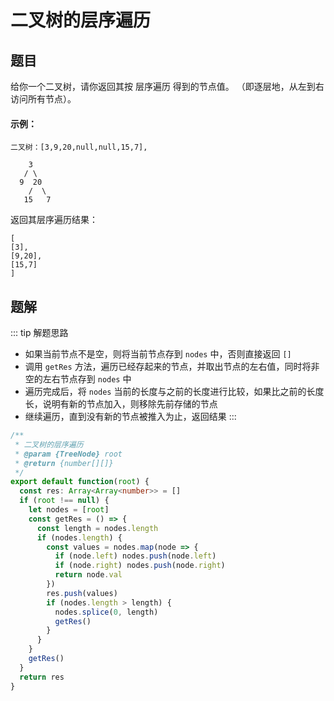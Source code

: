 # 二叉树的层序遍历

## 题目
给你一个二叉树，请你返回其按 层序遍历 得到的节点值。 （即逐层地，从左到右访问所有节点）。

#### 示例：
```
二叉树：[3,9,20,null,null,15,7],

    3
   / \
  9  20
    /  \
   15   7
```
返回其层序遍历结果：
```
[
[3],
[9,20],
[15,7]
]
```

## 题解
::: tip 解题思路
- 如果当前节点不是空，则将当前节点存到 `nodes` 中，否则直接返回 `[]`
- 调用 `getRes` 方法，遍历已经存起来的节点，并取出节点的左右值，同时将非空的左右节点存到 `nodes` 中
- 遍历完成后，将 `nodes` 当前的长度与之前的长度进行比较，如果比之前的长度长，说明有新的节点加入，则移除先前存储的节点
- 继续遍历，直到没有新的节点被推入为止，返回结果
:::

```ts
/**
 * 二叉树的层序遍历
 * @param {TreeNode} root
 * @return {number[][]}
 */
export default function(root) {
  const res: Array<Array<number>> = []
  if (root !== null) {
    let nodes = [root]
    const getRes = () => {
      const length = nodes.length
      if (nodes.length) {
        const values = nodes.map(node => {
          if (node.left) nodes.push(node.left)
          if (node.right) nodes.push(node.right)
          return node.val
        })
        res.push(values)
        if (nodes.length > length) {
          nodes.splice(0, length)
          getRes()
        }
      }
    }
    getRes()
  }
  return res
}
```
